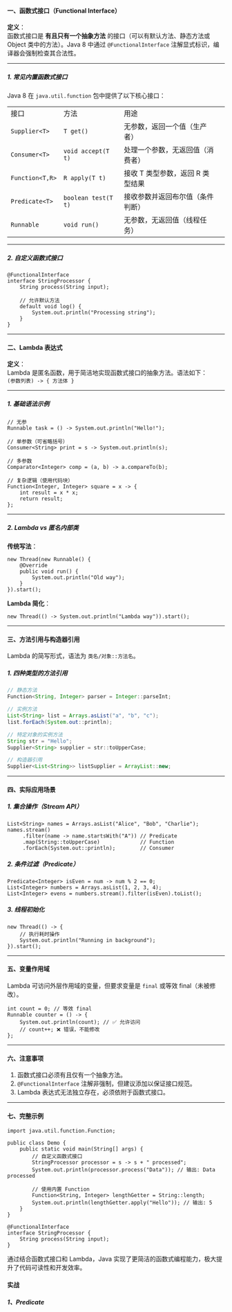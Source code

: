 #### 一、函数式接口（Functional Interface）

**定义**：  
函数式接口是 **有且只有一个抽象方法** 的接口（可以有默认方法、静态方法或 Object 类中的方法）。Java 8 中通过 `@FunctionalInterface` 注解显式标识，编译器会强制检查其合法性。

---

##### 1. 常见内置函数式接口

Java 8 在 `java.util.function` 包中提供了以下核心接口：

|                 |                     |                     |     |
| --------------- | ------------------- | ------------------- | --- |
| 接口              | 方法                  | 用途                  |     |
| `Supplier<T>`   | `T get()`           | 无参数，返回一个值（生产者）      |     |
| `Consumer<T>`   | `void accept(T t)`  | 处理一个参数，无返回值（消费者）    |     |
| `Function<T,R>` | `R apply(T t)`      | 接收 T 类型参数，返回 R 类型结果 |     |
| `Predicate<T>`  | `boolean test(T t)` | 接收参数并返回布尔值（条件判断）    |     |
| `Runnable`      | `void run()`        | 无参数，无返回值（线程任务）      |     |

---

##### 2. 自定义函数式接口

``` fold
@FunctionalInterface
interface StringProcessor {
    String process(String input);
    
    // 允许默认方法
    default void log() {
        System.out.println("Processing string");
    }
}
```

---

#### 二、Lambda 表达式

**定义**：  
Lambda 是匿名函数，用于简洁地实现函数式接口的抽象方法。语法如下：  
`(参数列表) -> { 方法体 }`

---

##### 1. 基础语法示例

```
// 无参
Runnable task = () -> System.out.println("Hello!");

// 单参数（可省略括号）
Consumer<String> print = s -> System.out.println(s);

// 多参数
Comparator<Integer> comp = (a, b) -> a.compareTo(b);

// 复杂逻辑（使用代码块）
Function<Integer, Integer> square = x -> {
    int result = x * x;
    return result;
};
```

---

##### 2. Lambda vs 匿名内部类

**传统写法**：

```
new Thread(new Runnable() {
    @Override
    public void run() {
        System.out.println("Old way");
    }
}).start();
```

**Lambda 简化**：

```
new Thread(() -> System.out.println("Lambda way")).start();
```

---

#### 三、方法引用与构造器引用

Lambda 的简写形式，语法为 `类名/对象::方法名`。

##### 1. 四种类型的方法引用
```java fold
// 静态方法
Function<String, Integer> parser = Integer::parseInt;

// 实例方法
List<String> list = Arrays.asList("a", "b", "c");
list.forEach(System.out::println);

// 特定对象的实例方法
String str = "Hello";
Supplier<String> supplier = str::toUpperCase;

// 构造器引用
Supplier<List<String>> listSupplier = ArrayList::new;
```

---

#### 四、实际应用场景

##### 1. 集合操作（Stream API）

```
List<String> names = Arrays.asList("Alice", "Bob", "Charlie");
names.stream()
     .filter(name -> name.startsWith("A")) // Predicate
     .map(String::toUpperCase)             // Function
     .forEach(System.out::println);        // Consumer
```

##### 2. 条件过滤（Predicate）

```
Predicate<Integer> isEven = num -> num % 2 == 0;
List<Integer> numbers = Arrays.asList(1, 2, 3, 4);
List<Integer> evens = numbers.stream().filter(isEven).toList();
```

##### 3. 线程初始化

```
new Thread(() -> {
    // 执行耗时操作
    System.out.println("Running in background");
}).start();
```

---

#### 五、变量作用域

Lambda 可访问外层作用域的变量，但要求变量是 `final` 或等效 final（未被修改）。

```
int count = 0; // 等效 final
Runnable counter = () -> {
    System.out.println(count); // ✅ 允许访问
    // count++; ❌ 错误，不能修改
};
```

---

#### 六、注意事项

1. 函数式接口必须有且仅有一个抽象方法。
2. `@FunctionalInterface` 注解非强制，但建议添加以保证接口规范。
3. Lambda 表达式无法独立存在，必须依附于函数式接口。

---

#### 七、完整示例

```
import java.util.function.Function;

public class Demo {
    public static void main(String[] args) {
        // 自定义函数式接口
        StringProcessor processor = s -> s + " processed";
        System.out.println(processor.process("Data")); // 输出: Data processed

        // 使用内置 Function
        Function<String, Integer> lengthGetter = String::length;
        System.out.println(lengthGetter.apply("Hello")); // 输出: 5
    }
}

@FunctionalInterface
interface StringProcessor {
    String process(String input);
}
```

通过结合函数式接口和 Lambda，Java 实现了更简洁的函数式编程能力，极大提升了代码可读性和开发效率。

#### 实战

##### 1、Predicate